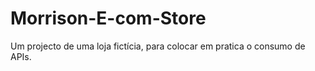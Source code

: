 # Morrison-E-com-Store
Um projecto de uma loja fictícia, para colocar em pratica o consumo de APIs.

